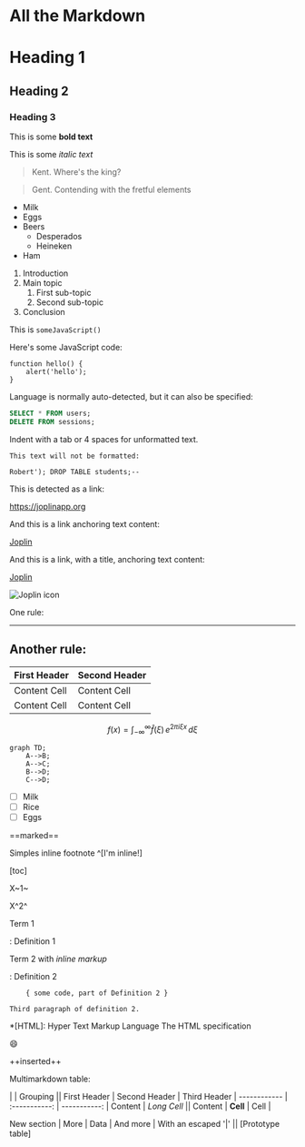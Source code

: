 # All the Markdown

# Heading 1

## Heading 2

### Heading 3

This is some **bold text**

This is some *italic text*

> Kent.
> Where's the king?

> Gent.
> Contending with the
> fretful elements

* Milk
* Eggs
* Beers
    * Desperados
    * Heineken
* Ham

1. Introduction
2. Main topic
    1. First sub-topic
    2. Second sub-topic
3. Conclusion

This is `someJavaScript()`

Here's some JavaScript code:

```
function hello() {
    alert('hello');
}
```

Language is normally auto-detected,
but it can also be specified:

```sql
SELECT * FROM users;
DELETE FROM sessions;
```

Indent with a tab or 4 spaces
for unformatted text.

    This text will not be formatted:

    Robert'); DROP TABLE students;--

This is detected as a link:

https://joplinapp.org

And this is a link anchoring text content:

[Joplin](https://joplinapp.org)

And this is a link, with a title,
anchoring text content:

[Joplin](https://joplinapp.org "Joplin project page")

![Joplin icon](https://git.io/JenGk)

One rule:
***
Another rule:
---



| First Header  | Second Header |
| ------------- | ------------- |
| Content Cell  | Content Cell  |
| Content Cell  | Content Cell  |

$$
f(x) = \int_{-\infty}^\infty
    \hat f(\xi)\,e^{2 \pi i \xi x}
    \,d\xi
$$

```mermaid
graph TD;
    A-->B;
    A-->C;
    B-->D;
    C-->D;
```

- [ ] Milk
- [ ] Rice
- [ ] Eggs

==marked==

Simples inline footnote ^[I'm inline!]

[toc]

X~1~

X^2^

Term 1

:   Definition 1

Term 2 with *inline markup*

:   Definition 2

        { some code, part of Definition 2 }

    Third paragraph of definition 2.

*[HTML]: Hyper Text Markup Language
The HTML specification


:smile:

++inserted++

Multimarkdown table:

|             |          Grouping           ||
First Header  | Second Header | Third Header |
 ------------ | :-----------: | -----------: |
Content       |          *Long Cell*        ||
Content       |   **Cell**    |         Cell |

New section   |     More      |         Data |
And more      | With an escaped '\|'         ||
[Prototype table]
